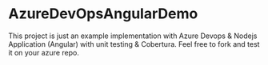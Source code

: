 # AzureDevOpsAngularDemo

This project is just an example implementation with Azure Devops & Nodejs Application (Angular) with unit testing & Cobertura.
Feel free to fork and test it on your azure repo.
